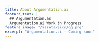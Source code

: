 ```yaml
---
title: About Argumentation.ai
feature_text: |
  ## Argumentation.as
  Argumentation.ai Work in Progress
feature_image: "/assets/pics/gg.png"
excerpt: "Argumentation.ai - Coming soon"
---
```

